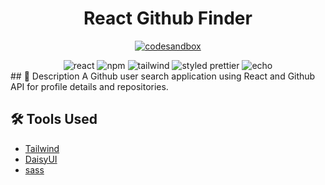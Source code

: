 <h1 align="center"> React Github Finder
</h1>

<p align="center">
  <a href="https://react-github-finder-git-main-echochunyushih.vercel.app"><img alt="codesandbox" src="https://img.shields.io/badge/view%20on%20Vercel-000000?style=for-the-badge&logo=vercel&logoColor=white"></a>  
</p>

<div align="center">
<img alt="react" src="https://img.shields.io/badge/React-v.17-000?&logo=react"/>  
  <img alt="npm" src="https://img.shields.io/badge/NPM-blue?logo=npm"/>
  <img alt="tailwind" src="https://img.shields.io/badge/Tailwind-06B6D4?&logo=TailwindCss&logoColor=white">
<img alt="styled prettier" src="https://img.shields.io/badge/styled%20with-Prettier-yellow"/>
<img alt="echo" src="https://img.shields.io/badge/Made%20by-Echo-ff69b4"/>

</div>
## 📄 Description
A Github user search application using React and Github API for profile details and repositories.

## 🛠 Tools Used

- [Tailwind](https://tailwindcss.com/)
- [DaisyUI](https://daisyui.com/)
- [sass](https://www.npmjs.com/package/sass)
